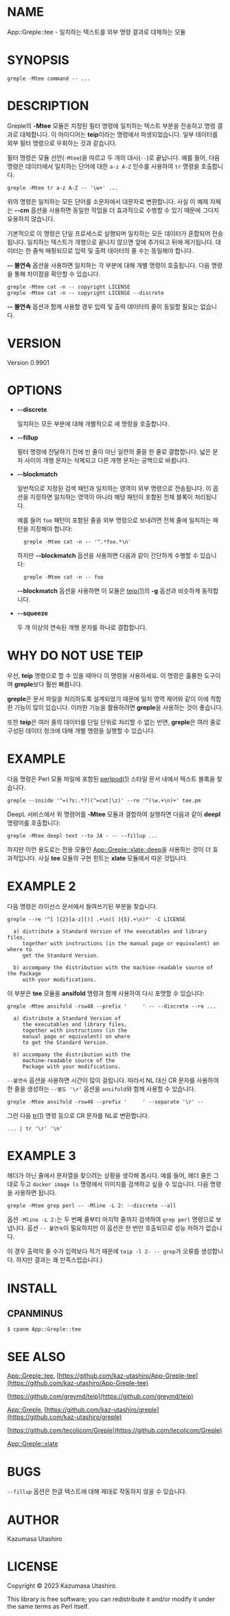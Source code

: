 # NAME

App::Greple::tee - 일치하는 텍스트를 외부 명령 결과로 대체하는 모듈

# SYNOPSIS

    greple -Mtee command -- ...

# DESCRIPTION

Greple의 **-Mtee** 모듈은 지정된 필터 명령에 일치하는 텍스트 부분을 전송하고 명령 결과로 대체합니다. 이 아이디어는 **teip**이라는 명령에서 파생되었습니다. 일부 데이터를 외부 필터 명령으로 우회하는 것과 같습니다.

필터 명령은 모듈 선언(`-Mtee`)을 따르고 두 개의 대시(`--`)로 끝납니다. 예를 들어, 다음 명령은 데이터에서 일치하는 단어에 대한 `a-z A-Z` 인수를 사용하여 `tr` 명령을 호출합니다.

    greple -Mtee tr a-z A-Z -- '\w+' ...

위의 명령은 일치하는 모든 단어를 소문자에서 대문자로 변환합니다. 사실 이 예제 자체는 **--cm** 옵션을 사용하면 동일한 작업을 더 효과적으로 수행할 수 있기 때문에 그다지 유용하지 않습니다.

기본적으로 이 명령은 단일 프로세스로 실행되며 일치하는 모든 데이터가 혼합되어 전송됩니다. 일치하는 텍스트가 개행으로 끝나지 않으면 앞에 추가되고 뒤에 제거됩니다. 데이터는 한 줄씩 매핑되므로 입력 및 출력 데이터의 줄 수는 동일해야 합니다.

**-- 불연속** 옵션을 사용하면 일치하는 각 부분에 대해 개별 명령이 호출됩니다. 다음 명령을 통해 차이점을 확인할 수 있습니다.

    greple -Mtee cat -n -- copyright LICENSE
    greple -Mtee cat -n -- copyright LICENSE --discrete

**-- 불연속** 옵션과 함께 사용할 경우 입력 및 출력 데이터의 줄이 동일할 필요는 없습니다.

# VERSION

Version 0.9901

# OPTIONS

- **--discrete**

    일치하는 모든 부분에 대해 개별적으로 새 명령을 호출합니다.

- **--fillup**

    필터 명령에 전달하기 전에 빈 줄이 아닌 일련의 줄을 한 줄로 결합합니다. 넓은 문자 사이의 개행 문자는 삭제되고 다른 개행 문자는 공백으로 바뀝니다.

- **--blockmatch**

    일반적으로 지정된 검색 패턴과 일치하는 영역이 외부 명령으로 전송됩니다. 이 옵션을 지정하면 일치하는 영역이 아니라 해당 패턴이 포함된 전체 블록이 처리됩니다.

    예를 들어 `foo` 패턴이 포함된 줄을 외부 명령으로 보내려면 전체 줄에 일치하는 패턴을 지정해야 합니다:

        greple -Mtee cat -n -- '^.*foo.*\n'

    하지만 **--blockmatch** 옵션을 사용하면 다음과 같이 간단하게 수행할 수 있습니다:

        greple -Mtee cat -n -- foo

    **--blockmatch** 옵션을 사용하면 이 모듈은 [teip(1)](http://man.he.net/man1/teip)의 **-g** 옵션과 비슷하게 동작합니다.

- **--squeeze**

    두 개 이상의 연속된 개행 문자를 하나로 결합합니다.

# WHY DO NOT USE TEIP

우선, **teip** 명령으로 할 수 있을 때마다 이 명령을 사용하세요. 이 명령은 훌륭한 도구이며 **greple**보다 훨씬 빠릅니다.

**greple**은 문서 파일을 처리하도록 설계되었기 때문에 일치 영역 제어와 같이 이에 적합한 기능이 많이 있습니다. 이러한 기능을 활용하려면 **greple**을 사용하는 것이 좋습니다.

또한 **teip**은 여러 줄의 데이터를 단일 단위로 처리할 수 없는 반면, **greple**은 여러 줄로 구성된 데이터 청크에 대해 개별 명령을 실행할 수 있습니다.

# EXAMPLE

다음 명령은 Perl 모듈 파일에 포함된 [perlpod(1)](http://man.he.net/man1/perlpod) 스타일 문서 내에서 텍스트 블록을 찾습니다.

    greple --inside '^=(?s:.*?)(^=cut|\z)' --re '^(\w.+\n)+' tee.pm

DeepL 서비스에서 위 명령어를 **-Mtee** 모듈과 결합하여 실행하면 다음과 같이 **deepl** 명령어를 호출합니다:

    greple -Mtee deepl text --to JA - -- --fillup ...

하지만 이런 용도로는 전용 모듈인 [App::Greple::xlate::deep](https://metacpan.org/pod/App%3A%3AGreple%3A%3Axlate%3A%3Adeep)을 사용하는 것이 더 효과적입니다. 사실 **tee** 모듈의 구현 힌트는 **xlate** 모듈에서 따온 것입니다.

# EXAMPLE 2

다음 명령은 라이선스 문서에서 들여쓰기된 부분을 찾습니다.

    greple --re '^[ ]{2}[a-z][)] .+\n([ ]{5}.+\n)*' -C LICENSE

      a) distribute a Standard Version of the executables and library files,
         together with instructions (in the manual page or equivalent) on where to
         get the Standard Version.
    
      b) accompany the distribution with the machine-readable source of the Package
         with your modifications.
    

이 부분은 **tee** 모듈을 **ansifold** 명령과 함께 사용하여 다시 포맷할 수 있습니다:

    greple -Mtee ansifold -rsw40 --prefix '     ' -- --discrete --re ...

      a) distribute a Standard Version of
         the executables and library files,
         together with instructions (in the
         manual page or equivalent) on where
         to get the Standard Version.
    
      b) accompany the distribution with the
         machine-readable source of the
         Package with your modifications.

`--불연속` 옵션을 사용하면 시간이 많이 걸립니다. 따라서 NL 대신 CR 문자를 사용하여 한 줄을 생성하는 `--별도 '\r'` 옵션을 `ansifold`와 함께 사용할 수 있습니다.

    greple -Mtee ansifold -rsw40 --prefix '     ' --separate '\r' --

그런 다음 [tr(1)](http://man.he.net/man1/tr) 명령 등으로 CR 문자를 NL로 변환합니다.

    ... | tr '\r' '\n'

# EXAMPLE 3

헤더가 아닌 줄에서 문자열을 찾으려는 상황을 생각해 봅시다. 예를 들어, 헤더 줄은 그대로 두고 `docker image ls` 명령에서 이미지를 검색하고 싶을 수 있습니다. 다음 명령을 사용하면 됩니다.

    greple -Mtee grep perl -- -Mline -L 2: --discrete --all

옵션 `-Mline -L 2:`는 두 번째 줄부터 마지막 줄까지 검색하여 `grep perl` 명령으로 보냅니다. 옵션 `-- 불연속`이 필요하지만 이 옵션은 한 번만 호출되므로 성능 저하가 없습니다.

이 경우 출력의 줄 수가 입력보다 적기 때문에 `teip -l 2- -- grep`가 오류를 생성합니다. 하지만 결과는 꽤 만족스럽습니다.)

# INSTALL

## CPANMINUS

    $ cpanm App::Greple::tee

# SEE ALSO

[App::Greple::tee](https://metacpan.org/pod/App%3A%3AGreple%3A%3Atee), [https://github.com/kaz-utashiro/App-Greple-tee](https://github.com/kaz-utashiro/App-Greple-tee)

[https://github.com/greymd/teip](https://github.com/greymd/teip)

[App::Greple](https://metacpan.org/pod/App%3A%3AGreple), [https://github.com/kaz-utashiro/greple](https://github.com/kaz-utashiro/greple)

[https://github.com/tecolicom/Greple](https://github.com/tecolicom/Greple)

[App::Greple::xlate](https://metacpan.org/pod/App%3A%3AGreple%3A%3Axlate)

# BUGS

`--fillup` 옵션은 한글 텍스트에 대해 제대로 작동하지 않을 수 있습니다.

# AUTHOR

Kazumasa Utashiro

# LICENSE

Copyright © 2023 Kazumasa Utashiro.

This library is free software; you can redistribute it and/or modify
it under the same terms as Perl itself.
